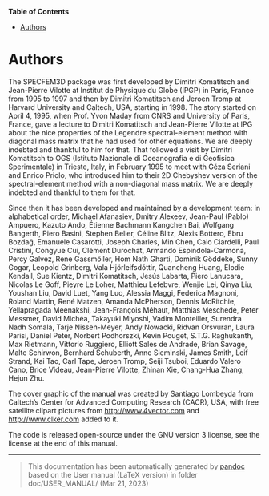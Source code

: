 **Table of Contents**

- [Authors](#authors)

Authors
=======

The SPECFEM3D package was first developed by Dimitri Komatitsch and Jean-Pierre Vilotte at Institut de Physique du Globe (IPGP) in Paris, France from 1995 to 1997 and then by Dimitri Komatitsch and Jeroen Tromp at Harvard University and Caltech, USA, starting in 1998. The story started on April 4, 1995, when Prof. Yvon Maday from CNRS and University of Paris, France, gave a lecture to Dimitri Komatitsch and Jean-Pierre Vilotte at IPG about the nice properties of the Legendre spectral-element method with diagonal mass matrix that he had used for other equations. We are deeply indebted and thankful to him for that. That followed a visit by Dimitri Komatitsch to OGS (Istituto Nazionale di Oceanografia e di Geofisica Sperimentale) in Trieste, Italy, in February 1995 to meet with Géza Seriani and Enrico Priolo, who introduced him to their 2D Chebyshev version of the spectral-element method with a non-diagonal mass matrix. We are deeply indebted and thankful to them for that.

Since then it has been developed and maintained by a development team: in alphabetical order, Michael Afanasiev, Dmitry Alexeev, Jean-Paul (Pablo) Ampuero, Kazuto Ando, Étienne Bachmann Kangchen Bai, Wolfgang Bangerth, Piero Basini, Stephen Beller, Céline Blitz, Alexis Bottero, Ebru Bozdağ, Emanuele Casarotti, Joseph Charles, Min Chen, Caio Ciardelli, Paul Cristini, Congyue Cui, Clément Durochat, Armando Espindola-Carmona, Percy Galvez, Rene Gassmöller, Hom Nath Gharti, Dominik Göddeke, Sunny Gogar, Leopold Grinberg, Vala Hjörleifsdóttir, Quancheng Huang, Elodie Kendall, Sue Kientz, Dimitri Komatitsch, Jesús Labarta, Piero Lanucara, Nicolas Le Goff, Pieyre Le Loher, Matthieu Lefebvre, Wenjie Lei, Qinya Liu, Youshan Liu, David Luet, Yang Luo, Alessia Maggi, Federica Magnoni, Roland Martin, René Matzen, Amanda McPherson, Dennis McRitchie, Yellapragada Meenakshi, Jean-François Méhaut, Matthias Meschede, Peter Messmer, David Michéa, Takayuki Miyoshi, Vadim Monteiller, Surendra Nadh Somala, Tarje Nissen-Meyer, Andy Nowacki, Ridvan Orsvuran, Laura Parisi, Daniel Peter, Norbert Podhorszki, Kevin Pouget, S.T.G. Raghukanth, Max Rietmann, Vittorio Ruggiero, Elliott Sales de Andrade, Brian Savage, Malte Schirwon, Bernhard Schuberth, Anne Sieminski, James Smith, Leif Strand, Kai Tao, Carl Tape, Jeroen Tromp, Seiji Tsuboi, Eduardo Valero Cano, Brice Videau, Jean-Pierre Vilotte, Zhinan Xie, Chang-Hua Zhang, Hejun Zhu.

The cover graphic of the manual was created by Santiago Lombeyda from Caltech’s Center for Advanced Computing Research (CACR), USA, with free satellite clipart pictures from <http://www.4vector.com> and <http://www.clker.com> added to it.

The code is released open-source under the GNU version 3 license, see the license at the end of this manual.

-----
> This documentation has been automatically generated by [pandoc](http://www.pandoc.org)
> based on the User manual (LaTeX version) in folder doc/USER_MANUAL/
> (Mar 21, 2023)

